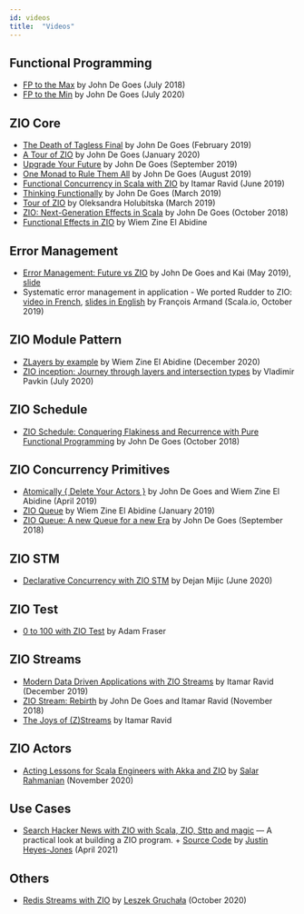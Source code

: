 ```yaml
---
id: videos 
title:  "Videos"
---
```


## Functional Programming
- [FP to the Max](https://www.youtube.com/watch?v=sxudIMiOo68) by John De Goes (July 2018)
- [FP to the Min](https://www.youtube.com/watch?v=mrHphQT4RpU) by John De Goes (July 2020)

## ZIO Core
- [The Death of Tagless Final](https://www.youtube.com/watch?v=p98W4bUtbO8) by John De Goes (February 2019)
- [A Tour of ZIO](https://www.youtube.com/watch?v=TWdC7DhvD8M) by John De Goes (January 2020)
- [Upgrade Your Future](https://www.youtube.com/watch?v=USgfku1h7Hw) by John De Goes (September 2019)
- [One Monad to Rule Them All](https://www.youtube.com/watch?v=POUEz8XHMhE) by John De Goes (August 2019)
- [Functional Concurrency in Scala with ZIO](https://www.youtube.com/watch?v=m5nas4Hndqo) by Itamar Ravid (June 2019)
- [Thinking Functionally](https://www.youtube.com/watch?v=-KA3BSdqYug) by John De Goes (March 2019)
- [Tour of ZIO](https://www.youtube.com/watch?v=5s0GOA3WQnY&t=1405s) by Oleksandra Holubitska (March 2019)
- [ZIO: Next-Generation Effects in Scala](https://www.youtube.com/watch?v=mkSHhsJXjdc&t=6s) by John De Goes (October 2018)
- [Functional Effects in ZIO](https://www.youtube.com/watch?v=4EeL8-chAR8) by  Wiem Zine El Abidine

## Error Management
- [Error Management: Future vs ZIO](https://www.youtube.com/watch?v=mGxcaQs3JWI) by John De Goes and Kai (May 2019), [slide](https://www.slideshare.net/jdegoes/error-management-future-vs-zio)
- Systematic error management in application - We ported Rudder to ZIO: [video in French](https://www.youtube.com/watch?v=q0PlcgR5M1Q), [slides in English](https://speakerdeck.com/fanf42/systematic-error-management-we-ported-rudder-to-zio) by François Armand (Scala.io, October 2019)

## ZIO Module Pattern
- [ZLayers by example](https://www.youtube.com/watch?v=u5IrfkAo6nk) by Wiem Zine El Abidine (December 2020)
- [ZIO inception: Journey through layers and intersection types](https://www.youtube.com/watch?v=vNQFlq1SvaE) by Vladimir Pavkin (July 2020)

## ZIO Schedule
- [ZIO Schedule: Conquering Flakiness and Recurrence with Pure Functional Programming](https://www.youtube.com/watch?v=onQSHiafAY8&t=1s) by John De Goes (October 2018)

## ZIO Concurrency Primitives
- [Atomically { Delete Your Actors }](https://www.youtube.com/watch?v=d6WWmia0BPM) by John De Goes and Wiem Zine El Abidine (April 2019)
- [ZIO Queue](https://www.youtube.com/watch?v=lBYkLc-j7Vo) by Wiem Zine El Abidine (January 2019)
- [ZIO Queue: A new Queue for a new Era](https://www.youtube.com/watch?v=8JLprl34xEw&t=2437s) by John De Goes (September 2018)

## ZIO STM
- [Declarative Concurrency with ZIO STM](https://www.youtube.com/watch?v=MEH7hQmGK5M) by Dejan Mijic (June 2020)

## ZIO Test
- [0 to 100 with ZIO Test](https://www.youtube.com/watch?v=qDFfVinjDPQ) by Adam Fraser

## ZIO Streams
- [Modern Data Driven Applications with ZIO Streams](https://youtu.be/bbss7elSfxs) by Itamar Ravid (December 2019)
- [ZIO Stream: Rebirth](https://www.youtube.com/watch?v=mLJYODobz44&t=15s) by John De Goes and Itamar Ravid (November 2018)
- [The Joys of (Z)Streams](https://www.youtube.com/watch?v=XIIX2YSg7M0) by Itamar Ravid

## ZIO Actors
- [Acting Lessons for Scala Engineers with Akka and ZIO](https://www.youtube.com/watch?v=AQXBlbkf9wc) by [Salar Rahmanian](https://wwww.softinio.com) (November 2020)

## Use Cases
- [Search Hacker News with ZIO with Scala, ZIO, Sttp and magic](https://www.youtube.com/watch?v=3P2Gi--dG9A&list=PL-G8WBFTPSVpCcFq6O7czfx9m9T21Cz24&index=11) — A practical look at building a ZIO program. + [Source Code](https://github.com/justinhj/magic-rate-limiter) by [Justin Heyes-Jones](https://twitter.com/justinhj) (April 2021)

## Others
- [Redis Streams with ZIO](https://youtu.be/jJnco6sMZQY) by [Leszek Gruchała](https://twitter.com/leszekgruchala) (October 2020)
